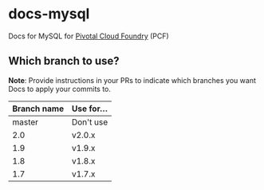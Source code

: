 docs-mysql
==========

Docs for MySQL for [Pivotal Cloud Foundry](https://network.pivotal.io/products/pivotal-cf) (PCF)

## Which branch to use?

**Note**: Provide instructions in your PRs to indicate which branches you want Docs to apply your commits to. 

| Branch name | Use for… |
|-------------| ------|
| master      | Don't use|
| 2.0         | v2.0.x |
| 1.9         | v1.9.x |
| 1.8         | v1.8.x |
| 1.7         | v1.7.x |

